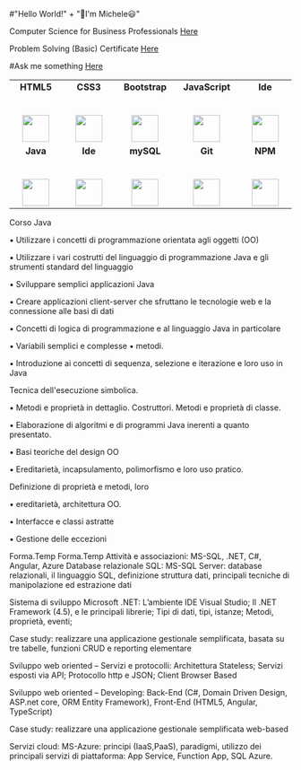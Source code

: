 #"Hello World!" + "👋I'm Michele😃"




Computer Science for Business Professionals [Here](https://certificates.cs50.io/dd22c329-4bd1-4477-86b3-60c953e3e899.pdf?size=letter)
 
Problem Solving (Basic) Certificate [Here](https://www.hackerrank.com/certificates/50fb32da8bc7)

#Ask me something [Here](https://github.com/MicheleGiammarini/my/issues/1)


<table>
  <tbody>
    <tr valign="top">
      <td width="16%" align="center">
        <strong>HTML5</strong><br><br><br>
        <img height="48px" src="https://cdn.svgporn.com/logos/html-5.svg">
      </td>
      <td width="16%" align="center">
        <strong>CSS3</strong><br><br><br>
        <img height="48px" src="https://cdn.svgporn.com/logos/css-3.svg">
      </td>
      <td width="16%" align="center">
        <strong>Bootstrap</strong><br><br><br>
        <img height="48px" src="https://cdn.svgporn.com/logos/bootstrap.svg">
      </td>
      <td width="16%" align="center">
        <strong>JavaScript</strong><br><br><br>
        <img height="48px" src="https://cdn.svgporn.com/logos/javascript.svg">
      </td>
      <td width="16%" align="center">
        <strong>Ide</strong><br><br><br>
        <img height="48px" src="https://www.vectorlogo.zone/logos/atom_io/atom_io-ar21.svg">
      </td>
    </tr>
    <tr valign="top">
      <td width="16%" align="center">
        <strong>Java</strong><br><br><br>
        <img height="48px" src="https://www.vectorlogo.zone/logos/java/java-ar21.svg">
      </td>
      <td width="16%" align="center">
        <strong>Ide</strong><br><br><br>
        <img height="48px" src="https://www.vectorlogo.zone/logos/eclipse/eclipse-ar21.svg">
      </td>
      <td width="16%" align="center">
        <strong>mySQL</strong><br><br><br>
        <img height="48px" src="https://www.vectorlogo.zone/logos/mysql/mysql-ar21.svg">
      </td>
      <td width="16%" align="center">
        <strong>Git</strong><br><br><br>
        <img height="48px" src="https://cdn.svgporn.com/logos/git-icon.svg">
      </td>
      <td width="16%" align="center">
        <strong>NPM</strong><br><br><br>
        <img height="48px" src="https://www.vectorlogo.zone/logos/npmjs/npmjs-ar21.svg">
      </td>
    </tr>
  </tbody>
</table>




Corso Java
<p>▪ Utilizzare i concetti di programmazione orientata agli oggetti (OO)<p>
<p>▪ Utilizzare i vari costrutti del linguaggio di programmazione Java e gli
strumenti standard del linguaggio<p>
<p>▪ Sviluppare semplici applicazioni Java<p>
<p>▪ Creare applicazioni client-server che sfruttano le tecnologie web e la
connessione alle basi di dati
<p>▪ Concetti di logica di programmazione e al linguaggio Java in
particolare
<p>▪ Variabili semplici e complesse
▪ metodi.
<p>▪ Introduzione ai concetti di sequenza, selezione e iterazione e loro uso in
Java
<p>Tecnica dell&#39;esecuzione simbolica.
<p>▪ Metodi e proprietà in dettaglio. Costruttori. Metodi e proprietà di
classe.
<p>▪ Elaborazione di algoritmi e di programmi Java inerenti a quanto
presentato.
<p>▪ Basi teoriche del design OO
<p>▪ Ereditarietà, incapsulamento, polimorfismo e loro uso pratico.
<p>Definizione di proprietà e metodi, loro
<p>▪ ereditarietà, architettura OO.
<p>▪ Interfacce e classi astratte
<p>▪ Gestione delle eccezioni

 
Forma.Temp
Forma.Temp
Attività e associazioni: MS-SQL, .NET, C#, Angular, Azure
Database relazionale SQL: MS-SQL Server: database relazionali, il linguaggio SQL, definizione struttura dati, principali tecniche di manipolazione ed estrazione dati

Sistema di sviluppo Microsoft .NET: L’ambiente IDE Visual Studio; Il .NET Framework (4.5), e le principali librerie; Tipi di dati, tipi, istanze; Metodi, proprietà, eventi;

Case study: realizzare una applicazione gestionale semplificata, basata su tre tabelle, funzioni CRUD e reporting elementare

Sviluppo web oriented – Servizi e protocolli: Architettura Stateless; Servizi esposti via API; Protocollo http e JSON; Client Browser Based

Sviluppo web oriented – Developing: Back-End (C#, Domain Driven Design, ASP.net core, ORM Entity Framework), Front-End (HTML5, Angular, TypeScript)

Case study: realizzare una applicazione gestionale semplificata web-based

Servizi cloud: MS-Azure: principi (IaaS,PaaS), paradigmi, utilizzo dei principali servizi di piattaforma: App Service, Function App, SQL Azure.
